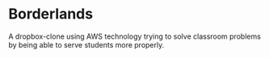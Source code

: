Borderlands
===========

A dropbox-clone using AWS technology trying to solve classroom problems by being able to serve students more properly.
